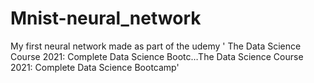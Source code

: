 # Mnist-neural_network
My first neural network made as part of the udemy ' The Data Science Course 2021: Complete Data Science Bootc…The Data Science Course 2021: Complete Data Science Bootcamp'
